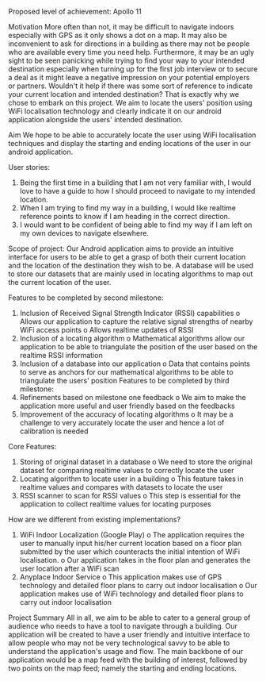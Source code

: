 Proposed level of achievement: Apollo 11

Motivation
More often than not, it may be difficult to navigate indoors especially with GPS as it only shows a dot on a map. It may also be inconvenient to ask for directions in a building as there may not be people who are available every time you need help. Furthermore, it may be an ugly sight to be seen panicking while trying to find your way to your intended destination especially when turning up for the first job interview or to secure a deal as it might leave a negative impression on your potential employers or partners. 
Wouldn't it help if there was some sort of reference to indicate your current location and intended destination? That is exactly why we chose to embark on this project. We aim to locate the users' position using WiFi localisation technology and clearly indicate it on our android application alongside the users' intended destination.

Aim
We hope to be able to accurately locate the user using WiFi localisation techniques and display the starting and ending locations of the user in our android application.

User stories:
1.	 Being the first time in a building that I am not very familiar with, I would love to have a guide to how I should proceed to navigate to my intended location.
2.	 When I am trying to find my way in a building, I would like realtime reference points to know if I am heading in the correct direction.
3.	 I would want to be confident of being able to find my way if I am left on my own devices to navigate elsewhere.

Scope of project:
Our Android application aims to provide an intuitive interface for users to be able to get a grasp of both their current location and the location of the destination they wish to be. 
A database will be used to store our datasets that are mainly used in locating algorithms to map out the current location of the user.

Features to be completed by second milestone:
1.	Inclusion of Received Signal Strength Indicator (RSSI) capabilities
o	Allows our application to capture the relative signal strengths of nearby WiFi access points
o	Allows realtime updates of RSSI
2.	Inclusion of a locating algorithm
o	Mathematical algorithms allow our application to be able to triangulate the position of the user based on the realtime RSSI information
3.	Inclusion of a database into our application
o	Data that contains points to serve as anchors for our mathematical algorithms to be able to triangulate the users' position
Features to be completed by third milestone:
1.	Refinements based on milestone one feedback
o	We aim to make the application more useful and user friendly based on the feedbacks
2.	Improvement of the accuracy of locating algorithms
o	It may be a challenge to very accurately locate the user and hence a lot of calibration is needed

Core Features:
1.	Storing of original dataset in a database
o	We need to store the original dataset for comparing realtime values to correctly locate the user
2.	Locating algorithm to locate user in a building
o	This feature takes in realtime values and compares with datasets to locate the user
3.	RSSI scanner to scan for RSSI values
o	This step is essential for the application to collect realtime values for locating purposes

How are we different from existing implementations?
1.	WiFi Indoor Localization (Google Play)
o	The application requires the user to manually input his/her current location based on a floor plan submitted by the user which counteracts the initial intention of WiFi localisation.
o	Our application takes in the floor plan and generates the user location after a WiFi scan
2.	Anyplace Indoor Service
o	This application makes use of GPS technology and detailed floor plans to carry out indoor localisation
o	Our application makes use of WiFi technology and detailed floor plans to carry out indoor localisation
 
Project Summary
All in all, we aim to be able to cater to a general group of audience who needs to have a tool to navigate through a building. Our application will be created to have a user friendly and intuitive interface to allow people who may not be very technological savvy to be able to understand the application's usage and flow. The main backbone of our application would be a map feed with the building of interest, followed by two points on the map feed; namely the starting and ending locations. 

